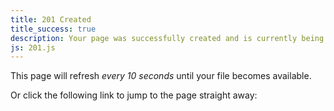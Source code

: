 ```yaml
---
title: 201 Created
title_success: true
description: Your page was successfully created and is currently being published.
js: 201.js
---
```


<div class=" [ box ] ">
    <p>This page will refresh <em>every 10 seconds</em> until your file becomes available.</p>
    <p>Or click the following link to jump to the page straight away:</p>
    <p><strong id="target-url"></strong></p>
</div>
